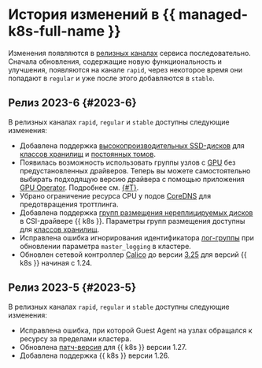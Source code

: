 # История изменений в {{ managed-k8s-full-name }}

Изменения появляются в [релизных каналах](./concepts/release-channels-and-updates.md) сервиса последовательно. Сначала обновления, содержащие новую функциональность и улучшения, появляются на канале `rapid`, через некоторое время они попадают в `regular` и уже после этого добавляются в `stable`.

## Релиз 2023-6 {#2023-6}

В релизных каналах `rapid`, `regular` и `stable` доступны следующие изменения:
* Добавлена поддержка [высокопроизводительных SSD-дисков](../compute/concepts/disk.md#disks-types) для [классов хранилищ](./operations/volumes/manage-storage-class.md) и [постоянных томов](./concepts/volume.md#persistent-volume).
* Появилась возможность использовать группы узлов c [GPU](../compute/concepts/gpus.md) без предустановленных драйверов. Теперь вы можете самостоятельно выбирать подходящую версию драйвера с помощью приложения [GPU Operator](https://docs.nvidia.com/datacenter/cloud-native/gpu-operator/overview.html). Подробнее см. [{#T}](./tutorials/driverless-gpu.md).
* Убрано ограничение ресурса CPU у подов [CoreDNS](https://kubernetes.io/docs/tasks/administer-cluster/coredns/) для предотвращения троттлинга.
* Добавлена поддержка [групп размещения нереплицируемых дисков](../compute/concepts/disk-placement-group.md) в CSI-драйвере {{ k8s }}. Параметры групп размещения доступны для [классов хранилищ](./operations/volumes/manage-storage-class.md).
* Исправлена ошибка игнорирования идентификатора [лог-группы](../logging/concepts/log-group.md) при обновлении параметра `master_logging` в кластере.
* Обновлен сетевой контроллер [Calico](./concepts/network-policy.md#calico) до версии [3.25](https://docs.tigera.io/archive/v3.25/release-notes/) для версий {{ k8s }} начиная с 1.24.

## Релиз 2023-5 {#2023-5}

В релизных каналах `rapid`, `regular` и `stable` доступны следующие изменения:
* Исправлена ошибка, при которой Guest Agent на узлах обращался к ресурсу за пределами кластера.
* Обновлена [патч-версия](https://github.com/kubernetes/kubernetes/blob/master/CHANGELOG/CHANGELOG-1.27.md#changelog-since-v1273) для {{ k8s }} версии 1.27.
* Добавлена поддержка {{ k8s }} версии 1.26.
